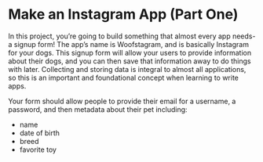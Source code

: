 # Make an Instagram App (Part One)
In this project, you’re going to build something that almost every app needs- a signup form! The app’s name is Woofstagram, and is basically Instagram for your dogs. This signup form will allow your users to provide information about their dogs, and you can then save that information away to do things with later. Collecting and storing data is integral to almost all applications, so this is an important and foundational concept when learning to write apps.

Your form should allow people to provide their email for a username, a password, and then metadata about their pet including:
* name
* date of birth
* breed
* favorite toy